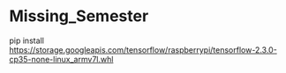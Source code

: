 # Missing_Semester

pip install https://storage.googleapis.com/tensorflow/raspberrypi/tensorflow-2.3.0-cp35-none-linux_armv7l.whl
